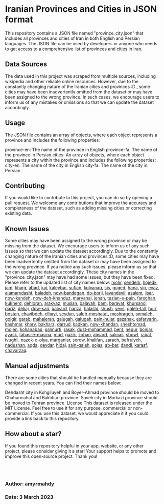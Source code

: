 # **Iranian Provinces and Cities in JSON format**

This repository contains a JSON file named "province_city.json" that includes all provinces and cities of Iran in both English and Persian languages. The JSON file can be used by developers or anyone who needs to get access to a comprehensive list of provinces and cities in Iran.

## **Data Sources**

The data used in this project was scraped from multiple sources, including wikipedia and other reliable online resources. However, due to the constantly changing nature of the Iranian cities and provinces :D , some cities may have been inadvertently omitted from the dataset or may have been assigned to the wrong province. In such cases, we encourage users to inform us of any mistakes or omissions so that we can update the dataset accordingly.

## **Usage**

The JSON file contains an array of objects, where each object represents a province and includes the following properties:

province-en: The name of the province in English
province-fa: The name of the province in Persian
cities: An array of objects, where each object represents a city within the province and includes the following properties:
city-en: The name of the city in English
city-fa: The name of the city in Persian

## **Contributing**

If you would like to contribute to this project, you can do so by opening a pull request. We welcome any contributions that improve the accuracy and completeness of the dataset, such as adding missing cities or correcting existing data.

## **Known Issues**

Some cities may have been assigned to the wrong province or may be missing from the dataset. We encourage users to inform us of any such issues so that we can update the dataset accordingly.
Due to the constantly changing nature of the Iranian cities and provinces :D, some cities may have been inadvertently omitted from the dataset or may have been assigned to the wrong province. If you notice any such issues, please inform us so that we can update the dataset accordingly.
These city names in the "province_city.json" may have had some issues, but they have been fixed. Please refer to the updated list of city names below:
[mohr](https://wikipedia-lurkmore-com.translate.goog/wiki/Mohr,_Fars?lang=en&_x_tr_sl=auto&_x_tr_tl=fa&_x_tr_hl=fa), 
[senderk](https://wikipedia-lurkmore-com.translate.goog/wiki/Senderk?lang=en&_x_tr_sl=auto&_x_tr_tl=fa&_x_tr_hl=fa), 
[hojedk](https://wikipedia-lurkmore-com.translate.goog/wiki/Hojedk?lang=en&_x_tr_sl=auto&_x_tr_tl=fa&_x_tr_hl=fa), 
[jam](https://wikipedia.lurkmore.com/wiki/Jam,_Iran?lang=en), 
[kharg](https://wikipedia.lurkmore.com/wiki/Kharg,_Iran?lang=en), 
[abad](https://wikipedia.lurkmore.com/wiki/Abad,_Bushehr?lang=en), 
[kaj](https://wikipedia.lurkmore.com/wiki/Kaj,_Chaharmahal_and_Bakhtiari?lang=en), 
[kaleybar](https://wikipedia.lurkmore.com/wiki/Kaleybar?lang=en), 
[sufian](https://wikipedia.lurkmore.com/wiki/Sufian?lang=en), 
[kolvanaq](https://wikipedia.lurkmore.com/wiki/Kolvanaq?lang=en), 
[sis](https://wikipedia.lurkmore.com/wiki/Sis,_Iran?lang=en), 
[guged](https://wikipedia.lurkmore.com/wiki/Guged?lang=en), 
[hana](https://wikipedia.lurkmore.com/wiki/Hana,_Iran?lang=en), 
[sin](https://wikipedia.lurkmore.com/wiki/Sin,_Iran?lang=en), 
[evaz](https://wikipedia.lurkmore.com/wiki/Evaz?lang=en), 
[alamarvdasht](https://wikipedia.lurkmore.com/wiki/Alamarvdasht?lang=en), 
[baladeh](https://wikipedia.lurkmore.com/wiki/Baladeh,_Fars?lang=en), 
[now-bandegan](https://wikipedia.lurkmore.com/wiki/Now_Bandegan?lang=en), 
[do-borji](https://wikipedia.lurkmore.com/wiki/Do_Borji,_Fars?lang=en), 
[lavandevil](https://wikipedia.lurkmore.com/wiki/Lavandevil?lang=en), 
[asalem](https://wikipedia.lurkmore.com/wiki/Asalem?lang=en), 
[lisar](https://wikipedia.lurkmore.com/wiki/Lisar?lang=en), 
[now-kandeh](https://wikipedia.lurkmore.com/wiki/Now_Kandeh?lang=en), 
[now-deh-khanduz](https://wikipedia.lurkmore.com/wiki/Now_Kandeh?lang=en), 
[maryanaj](https://wikipedia.lurkmore.com/wiki/Maryanaj?lang=en), 
[jenah](https://wikipedia.lurkmore.com/wiki/Jenah?lang=en), 
[tazian-e-pain](https://wikipedia.lurkmore.com/wiki/Tazian-e_Pain?lang=en), 
[fareghan](https://wikipedia.lurkmore.com/wiki/Fareghan?lang=en), 
[kukherd](https://wikipedia.lurkmore.com/wiki/Kukherd?lang=en), 
[dehloran](https://wikipedia.lurkmore.com/wiki/Dehloran?lang=en), 
[arakvaz](https://wikipedia.lurkmore.com/wiki/Arakvaz?lang=en), 
[musian](https://wikipedia.lurkmore.com/wiki/Musian?lang=en), 
[balavah](https://wikipedia.lurkmore.com/wiki/Balavah?lang=en), 
[bam](https://wikipedia.lurkmore.com/wiki/Bam,_Iran?lang=en), 
[baravat](https://wikipedia.lurkmore.com/wiki/Baravat?lang=en), 
[khursand](https://wikipedia.lurkmore.com/wiki/Khursand?lang=en), 
[pariz](https://wikipedia.lurkmore.com/wiki/Pariz?lang=en), 
[dehaj](https://wikipedia.lurkmore.com/wiki/Dehaj?lang=en), 
[dow-sari](https://wikipedia.lurkmore.com/wiki/Dow_Sari?lang=en), 
[balvard](https://wikipedia.lurkmore.com/wiki/Balvard?lang=en), 
[hanza](https://wikipedia.lurkmore.com/wiki/Hanza,_Rabor?lang=en), 
[halashi](https://wikipedia.lurkmore.com/wiki/Halashi,_Iran?lang=en), 
[shush](https://wikipedia.lurkmore.com/wiki/Shush,_Iran?lang=en), 
[veys](https://wikipedia.lurkmore.com/wiki/Veys?lang=en), 
[qaleh-tall](https://wikipedia.lurkmore.com/wiki/Qaleh_Tall?lang=en), 
[horr](https://wikipedia.lurkmore.com/wiki/Horr,_Iran?lang=en), 
[bostan](https://wikipedia.lurkmore.com/wiki/Bostan,_Iran?lang=en), 
[chavibdeh](https://wikipedia.lurkmore.com/wiki/Chavibdeh?lang=en), 
[elhayi](https://wikipedia.lurkmore.com/wiki/Elhayi?lang=en), 
[seydun](https://wikipedia.lurkmore.com/wiki/Seydun?lang=en), 
[saleh-moshatat](https://wikipedia.lurkmore.com/wiki/Saleh_Moshatat?lang=en), 
[moshrageh](https://wikipedia.lurkmore.com/wiki/Moshrageh,_Ramshir?lang=en), 
[somaleh](https://wikipedia.lurkmore.com/wiki/Somaleh?lang=en), 
[golgir](https://wikipedia.lurkmore.com/wiki/Golgir?lang=en), 
[garab](https://wikipedia.lurkmore.com/wiki/Garab,_Lorestan?lang=en), 
[mahajeran](https://wikipedia.lurkmore.com/wiki/Mahajeran,_Markazi?lang=en), 
[galugah](https://wikipedia.lurkmore.com/wiki/Galugah?lang=en), 
[galugah](https://wikipedia.lurkmore.com/wiki/Galugah,_Babol?lang=en), 
[pain-hular](https://wikipedia.lurkmore.com/wiki/Pain_Hular?lang=en), 
[gazanak](https://wikipedia.lurkmore.com/wiki/Gazanak?lang=en), 
[esfarvarin](https://wikipedia.lurkmore.com/wiki/Esfarvarin?lang=en), 
[kashmar](https://wikipedia.lurkmore.com/wiki/Kashmar?lang=en), 
[kharv](https://wikipedia.lurkmore.com/wiki/Kharv?lang=en), 
[bakharz](https://wikipedia.lurkmore.com/wiki/Bakharz?lang=en), 
[darrud](https://wikipedia.lurkmore.com/wiki/Darrud?lang=en), 
[kadkan](https://wikipedia.lurkmore.com/wiki/Kadkan?lang=en), 
[now-khandan](https://wikipedia.lurkmore.com/wiki/Now_Khandan?lang=en), 
[sheshtomad](https://wikipedia.lurkmore.com/wiki/Sheshtomad?lang=en), 
[mojen](https://wikipedia.lurkmore.com/wiki/Mojen?lang=en), 
[kohanabad](https://wikipedia.lurkmore.com/wiki/Kohanabad?lang=en), 
[galmurti](https://wikipedia.lurkmore.com/wiki/Galmurti?lang=en), 
[rasak](https://wikipedia.lurkmore.com/wiki/Rasak?lang=en), 
[dust-mohammad](https://wikipedia.lurkmore.com/wiki/Dust_Mohammad?lang=en), 
[bent](https://wikipedia.lurkmore.com/wiki/Bent,_Iran?lang=en), 
[negur](https://wikipedia.lurkmore.com/wiki/Negur?lang=en), 
[bonjar](https://wikipedia.lurkmore.com/wiki/Bonjar?lang=en), 
[ayask](https://wikipedia.lurkmore.com/wiki/Ayask?lang=en), 
[tabas-e-masina](https://wikipedia.lurkmore.com/wiki/Tabas-e_Masina?lang=en), 
[mud](https://wikipedia.lurkmore.com/wiki/Mud,_Iran?lang=en), 
[gazik](https://wikipedia.lurkmore.com/wiki/Gazik,_Darmian?lang=en), 
[zohan](https://wikipedia.lurkmore.com/wiki/Zohan?lang=en), 
[absard](https://wikipedia.lurkmore.com/wiki/Absard?lang=en), 
[salmas](https://wikipedia.lurkmore.com/wiki/Salmas?lang=en), 
[showt](https://wikipedia.lurkmore.com/wiki/Showt?lang=en), 
[rabat](https://wikipedia.lurkmore.com/wiki/Rabat,_Iran?lang=en), 
[ivughli](https://wikipedia.lurkmore.com/wiki/Ivughli?lang=en), 
[nazok-e-olya](https://wikipedia.lurkmore.com/wiki/Nazok-e_Olya?lang=en), 
[marganlar](https://www.google.com/maps/place/Marganlar,+West+Azerbaijan+Province/@39.1431069,44.9473858,14z/data=!3m1!4b1!4m6!3m5!1s0x40146b2c0eb55dc5:0x22793eb11bfea023!8m2!3d39.1519192!4d44.9541255!16s%2Fg%2F11dy682_r), 
[serow](https://wikipedia.lurkmore.com/wiki/Serow,_Iran?lang=en), 
[khalifan](https://wikipedia.lurkmore.com/wiki/Khalifan,_Mahabad?lang=en), 
[zarach](https://wikipedia.lurkmore.com/wiki/Zarach,_Iran?lang=en), 
[bafruiyeh](https://wikipedia.lurkmore.com/wiki/Bafruiyeh?lang=en), 
[nadushan](https://wikipedia.lurkmore.com/wiki/Nadushan?lang=en), 
[aqda](https://wikipedia.lurkmore.com/wiki/Aqda?lang=en), 
[qeydar](https://wikipedia.lurkmore.com/wiki/Qeydar?lang=en), 
[hidaj](https://wikipedia.lurkmore.com/wiki/Hidaj?lang=en), 
[sain-qaleh](https://wikipedia.lurkmore.com/wiki/Sain_Qaleh?lang=en), 
[sojas](https://wikipedia.lurkmore.com/wiki/Sojas?lang=en), 
[ab-bar](https://wikipedia.lurkmore.com/wiki/Ab_Bar?lang=en), 
[dandi](https://wikipedia.lurkmore.com/wiki/Dandi,_Iran?lang=en), 
[karasf](https://wikipedia.lurkmore.com/wiki/Karasf?lang=en), 
[chavarzaq](https://wikipedia.lurkmore.com/wiki/Armaghankhaneh?lang=en).



## **Manual adjustments**

There are some cities that should be handled manually because they are changed in recent years. You can find their names below:

Dehdasht city in Kohgiluyeh and Boyer-Ahmad province should be moved to Chaharmahal and Bakhtiari province.
Saveh city in Markazi province should be moved to Tehran province.
License
This dataset is released under the MIT License. Feel free to use it for any purpose, commercial or non-commercial. If you use this dataset, we would appreciate it if you could provide a link back to this repository.


## **How about a star?**

If you found this repository helpful in your app, website, or any other project, please consider giving it a star! Your support helps to promote and improve this open-source project. Thank you!




<br />
<br />
     
    
  


### Author: amyrmahdy

### Date: 3 March 2023

